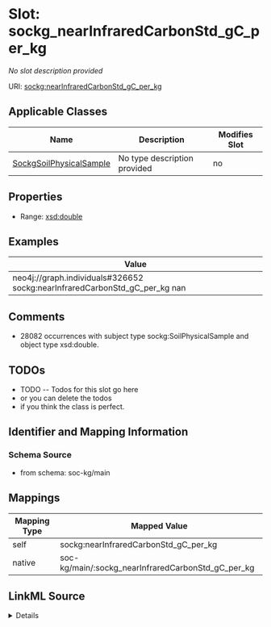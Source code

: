 

# Slot: sockg_nearInfraredCarbonStd_gC_per_kg


_No slot description provided_





URI: [sockg:nearInfraredCarbonStd_gC_per_kg](http://www.semanticweb.org/sockg/ontologies/2024/0/soil-carbon-ontology/nearInfraredCarbonStd_gC_per_kg)



<!-- no inheritance hierarchy -->





## Applicable Classes

| Name | Description | Modifies Slot |
| --- | --- | --- |
| [SockgSoilPhysicalSample](../classes/SockgSoilPhysicalSample.md) | No type description provided |  no  |







## Properties

* Range: [xsd:double](http://www.w3.org/2001/XMLSchema#double)






## Examples

| Value |
| --- |
| neo4j://graph.individuals#326652 sockg:nearInfraredCarbonStd_gC_per_kg nan |

## Comments

* 28082 occurrences with subject type sockg:SoilPhysicalSample and object type xsd:double.

## TODOs

* TODO -- Todos for this slot go here
* or you can delete the todos
* if you think the class is perfect.

## Identifier and Mapping Information







### Schema Source


* from schema: soc-kg/main




## Mappings

| Mapping Type | Mapped Value |
| ---  | ---  |
| self | sockg:nearInfraredCarbonStd_gC_per_kg |
| native | soc-kg/main/:sockg_nearInfraredCarbonStd_gC_per_kg |




## LinkML Source

<details>
```yaml
name: sockg_nearInfraredCarbonStd_gC_per_kg
description: No slot description provided
todos:
- TODO -- Todos for this slot go here
- or you can delete the todos
- if you think the class is perfect.
comments:
- 28082 occurrences with subject type sockg:SoilPhysicalSample and object type xsd:double.
examples:
- value: neo4j://graph.individuals#326652 sockg:nearInfraredCarbonStd_gC_per_kg nan
from_schema: soc-kg/main
rank: 1000
slot_uri: sockg:nearInfraredCarbonStd_gC_per_kg
alias: sockg_nearInfraredCarbonStd_gC_per_kg
domain_of:
- sockg_SoilPhysicalSample
range: double

```
</details>